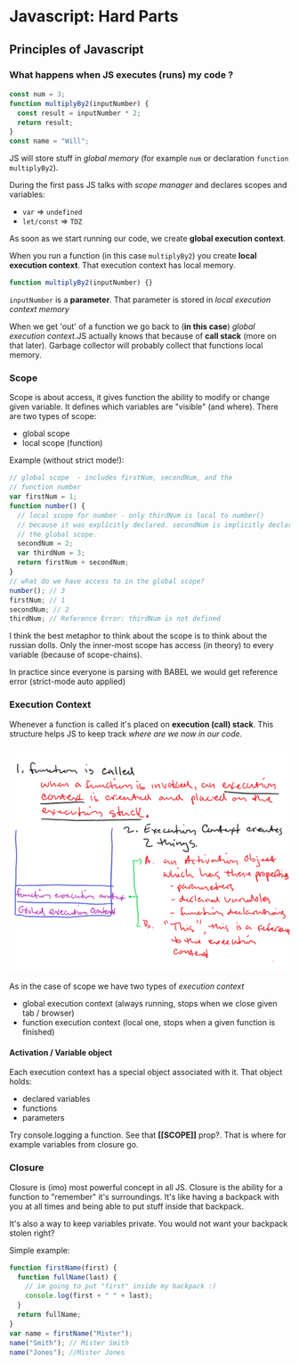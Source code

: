 # Javascript: Hard Parts

## Principles of Javascript

### What happens when JS executes (runs) my code ?

```javascript
const num = 3;
function multiplyBy2(inputNumber) {
  const result = inputNumber * 2;
  return result;
}
const name = "Will";
```

JS will store stuff in _global memory_ (for example `num` or declaration `function multiplyBy2`).

During the first pass JS talks with _scope manager_ and declares scopes and variables:

- `var` => `undefined`
- `let/const` => `TDZ`

As soon as we start running our code, we create **global execution context**.

When you run a function (in this case `multiplyBy2`) you create **local execution context**. That execution context has local memory.

```js
function multiplyBy2(inputNumber) {}
```

`inputNumber` is a **parameter**. That parameter is stored in _local execution context memory_

When we get 'out' of a function we go back to (**in this case**) _global execution context_.JS actually knows that because of **call stack** (more on that later). Garbage collector will probably collect that functions local memory.

### Scope

Scope is about access, it gives function the ability to modify or change given variable. It defines which variables are "visible" (and where). There are two types of scope:

- global scope
- local scope (function)

Example (without strict mode!):

```js
// global scope  - includes firstNum, secondNum, and the
// function number
var firstNum = 1;
function number() {
  // local scope for number - only thirdNum is local to number()
  // because it was explicitly declared. secondNum is implicitly declared in the
  // the global scope.
  secondNum = 2;
  var thirdNum = 3;
  return firstNum + secondNum;
}
// what do we have access to in the global scope?
number(); // 3
firstNum; // 1
secondNum; // 2
thirdNum; // Reference Error: thirdNum is not defined
```

I think the best metaphor to think about the scope is to think about the russian dolls. Only the inner-most scope has access (in theory) to every variable (because of scope-chains).

In practice since everyone is parsing with BABEL we would get reference error (strict-mode auto applied)

### Execution Context

Whenever a function is called it's placed on **execution (call) stack**. This structure helps JS to keep track _where are we now in our code_.

![execution-context](./assets/execution-context.png)

As in the case of scope we have two types of _execution context_

- global execution context (always running, stops when we close given tab / browser)
- function execution context (local one, stops when a given function is finished)

#### Activation / Variable object

Each execution context has a special object associated with it.
That object holds:

- declared variables
- functions
- parameters

Try console.logging a function. See that **[[SCOPE\]]** prop?. That is where for example variables from closure go.

### Closure

Closure is (imo) most powerful concept in all JS.
Closure is the ability for a function to "remember" it's surroundings. It's like having a backpack with you at all times and being able to put stuff inside that backpack.

It's also a way to keep variables private. You would not want your backpack stolen right?

Simple example:

```js
function firstName(first) {
  function fullName(last) {
    // im going to put "first" inside my backpack :)
    console.log(first + " " + last);
  }
  return fullName;
}
var name = firstName("Mister");
name("Smith"); // Mister Smith
name("Jones"); //Mister Jones
```
